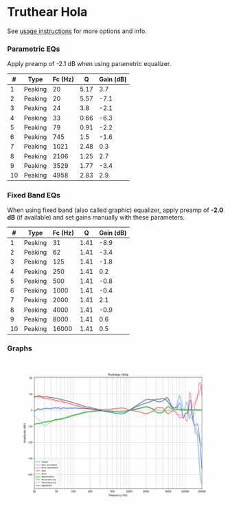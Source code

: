 # Truthear Hola
See [usage instructions](https://github.com/jaakkopasanen/AutoEq#usage) for more options and info.

### Parametric EQs
Apply preamp of -2.1 dB when using parametric equalizer.

|   # | Type    |   Fc (Hz) |    Q |   Gain (dB) |
|-----|---------|-----------|------|-------------|
|   1 | Peaking |        20 | 5.17 |         3.7 |
|   2 | Peaking |        20 | 5.57 |        -7.1 |
|   3 | Peaking |        24 | 3.8  |        -2.1 |
|   4 | Peaking |        33 | 0.66 |        -6.3 |
|   5 | Peaking |        79 | 0.91 |        -2.2 |
|   6 | Peaking |       745 | 1.5  |        -1.6 |
|   7 | Peaking |      1021 | 2.48 |         0.3 |
|   8 | Peaking |      2106 | 1.25 |         2.7 |
|   9 | Peaking |      3529 | 1.77 |        -3.4 |
|  10 | Peaking |      4958 | 2.83 |         2.9 |

### Fixed Band EQs
When using fixed band (also called graphic) equalizer, apply preamp of **-2.0 dB** (if available) and set gains manually with these parameters.

|   # | Type    |   Fc (Hz) |    Q |   Gain (dB) |
|-----|---------|-----------|------|-------------|
|   1 | Peaking |        31 | 1.41 |        -8.9 |
|   2 | Peaking |        62 | 1.41 |        -3.4 |
|   3 | Peaking |       125 | 1.41 |        -1.8 |
|   4 | Peaking |       250 | 1.41 |         0.2 |
|   5 | Peaking |       500 | 1.41 |        -0.8 |
|   6 | Peaking |      1000 | 1.41 |        -0.4 |
|   7 | Peaking |      2000 | 1.41 |         2.1 |
|   8 | Peaking |      4000 | 1.41 |        -0.9 |
|   9 | Peaking |      8000 | 1.41 |         0.6 |
|  10 | Peaking |     16000 | 1.41 |         0.5 |

### Graphs
![](./Truthear%20Hola.png)
